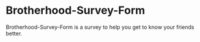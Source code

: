 # Brotherhood-Survey-Form
Brotherhood-Survey-Form is a survey to help you get to know your friends better.

